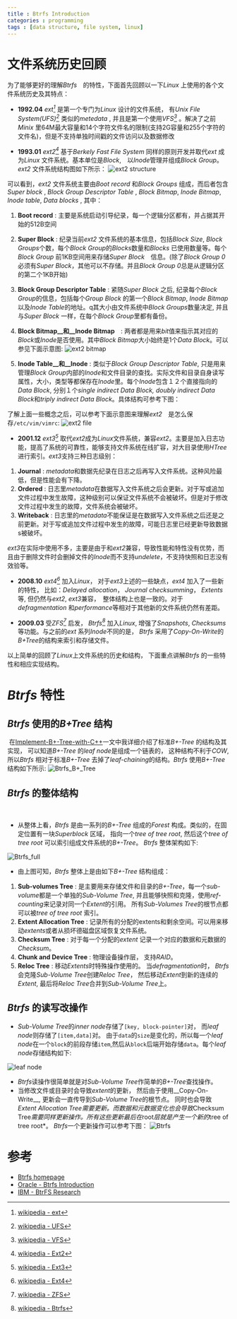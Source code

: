 ```yaml
---
title : Btrfs Introduction
categories : programming
tags : [data structure, file system, linux]
---
```


# 文件系统历史回顾

为了能够更好的理解*Btrfs*　的特性，下面首先回顾以一下*Linux* 上使用的各个文件系统历史及其特点：

* __1992.04__ *ext[^1]* 是第一个专门为*Linux* 设计的文件系统， 有*Unix File System(UFS)[^3]* 类似的*metedata* , 并且是第一个使用*VFS[^4]* 。解决了之前*Minix* 里64M最大容量和14个字符文件名的限制(支持2G容量和255个字符的文件名)，但是不支持单独时间戳的文件访问以及数据修改

* __1993.01__ *ext2[^5]* 基于*Berkely Fast File System* 同样的原则开发并取代*ext* 成为*Linux* 文件系统。基本单位是*Block*,　以*Inode*管理并组成*Block Group*。
   *ext2* 文件系统结构图如下所示：
![ext2 structure](/assets/images/ext2fs.png)

可以看到，*ext2* 文件系统主要由*Boot record* 和*Block Groups* 组成，而后者包含*Super block* , *Block Group Descriptor Table* , *Block Bitmap*, *Inode Bitmap*, *Inode table*, *Data blocks* , 其中：　

1. __Boot record__ : 主要是系统启动引导纪录，每一个逻辑分区都有，并占据其开始的512B空间　
2. __Super Block__ : 纪录当前*ext2* 文件系统的基本信息，包括*Block Size*, *Block Groups*个数，每个*Block Group*的*Blocks*数量和*Blocks* 已使用数量等。每个*Block Group* 前1KB空间用来存储*Super Block*　信息。(除了*Block Group 0*必须有*Super Block*，其他可以不存储。并且*Block Group 0*总是从逻辑分区的第二个1KB开始)
3. __Block Group Descriptor Table__ : 紧随*Super Block* 之后, 纪录每个*Block Group*的信息，包括每个*Group Block* 的第一个*Block Bitmap*, *Inode Bitmap*以及*Inode Table*的地址。q其大小由文件系统中*Block Groups*数量决定, 并且与*Super Block* 一样，在每个*Block Group*里都有备份。
4. __Block Bitmap__和__Inode Bitmap__　: 两者都是用来*bit*值来指示其对应的*Block*或*Inode*是否使用。其中*Block Bitmap*大小始终是1个*Data Block*。可以参见下面示意图:
![ext2 bitmap](/assets/images/ext2fs_bitmap.png)

5. __Inode Table__和__Inode__ : 类似于*Block Group Descriptor Table*, 只是用来管理*Block Group*内部的*Inode*和文件目录的查找。实际文件和目录自身读写属性，大小，类型等都保存在*Inode*里。每个*Inode*包含１２个直接指向的*Data Block*, 分别１个*single indirect Data Block, doubly indirect Data Block*和*triply indirect Data Block*。具体结构可参考下图：

了解上面一些概念之后，可以参考下面示意图来理解*ext2*　是怎么保存`/etc/vim/vimrc`:
![ext2 file](/assets/images/ext2-file.png)

* __2001.12__ *ext3[^6]* 取代*ext2*成为*Linux*文件系统，兼容*ext2*。主要是加入日志功能，提高了系统的可靠性，能够支持文件系统在线扩容，对大目录使用*HTree*进行索引。*ext3*支持三种日志级别：

1. __Journal__ : *metadata*和数据先纪录在日志之后再写入文件系统。这种风险最低，但是性能会有下降。
2. __Ordered__ : 日志里*metadata*在数据写入文件系统之后会更新。对于写或追加文件过程中发生故障，这种级别可以保证文件系统不会被破坏。但是对于修改文件过程中发生的故障，文件系统会被破坏。
3. __Writeback__ : 日志里的*metadata*不能保证是在数据写入文件系统之后还是之前更新。对于写或追加文件过程中发生的故障，可能日志里已经更新导致数据s被破坏。

*ext3*在实际中使用不多，主要是由于和*ext2*兼容，导致性能和特性没有优势，而且由于删除文件时会删掉文件的*Inode*而不支持*undelete*，不支持快照和日志没有效验等。

* __2008.10__ *ext4[^9]* 加入*Linux*， 对于*ext3*上述的一些缺点，*ext4* 加入了一些新的特性， 比如：*Delayed allocation*， *Journal checksumming*， *Extents* 等, 但仍然与*ext2*, *ext3*兼容，　整体结构上也是一致的。对于*defragmentation* 和*performance*等相对于其他新的文件系统仍然有差距。

* __2009.03__ 受*ZFS[^2]* 启发， *Btrfs[^8]* 加入*Linux*, 增强了*Snapshots*, *Checksums*等功能。与之前的*ext* 系列*Inode*不同的是， *Btrfs* 采用了*Copy-On-Write*的*B+Tree*的结构来索引和存储文件。

以上简单的回顾了*Linux*上文件系统的历史和结构， 下面重点讲解*Btrfs* 的一些特性和相应实现结构。

# *Btrfs* 特性

## *Btrfs* 使用的*B+Tree* 结构 
  
  在[Implement-B+-Tree-with-C++](http://zhifeiding.github.io/programming/2016/08/01/Implement-B+-Tree-with-C++/)一文中我详细介绍了标准*B+-Tree* 的结构及其实现， 可以知道*B+-Tree* 的*leaf node*是组成一个链表的， 这种结构不利于*COW*, 所以*Btrfs* 相对于标准*B+-Tree* 去掉了*leaf-chaining*的结构。*Btrfs* 使用*B+-Tree* 结构如下所示:
![Btrfs_B+_Tree](/assets/images/Btrfs_B+_Tree.png)

## *Btrfs* 的整体结构
  
* 从整体上看，*Btrfs* 是由一系列的*B+-Tree* 组成的*Forest* 构成。类似的，在固定位置有一块*Superblock* 区域， 指向一个*tree of tree root*, 然后这个*tree of tree root* 可以索引组成文件系统的*B+-Tree*。 *Btrfs* 整体架构如下:
  
![Btrfs_full](/assets/images/Btrfs_full.png)

* 由上图可知，*Btrfs* 整体上是由如下*B+-Tree* 结构组成：

1. __Sub-volumes Tree__ : 是主要用来存储文件和目录的*B+-Tree*，每一个*sub-volume*都是一个单独的*Sub-Volume Tree*, 并且能够快照和克隆，使用*ref-counting*来记录对同一个*Extent*的引用。 所有*Sub-Volumes Tree*的根节点都可以被*tree of tree root* 索引。
2. __Extent Allocation Tree__ : 记录所有的分配的extents和剩余空间。可以用来移动*extents*或者从损坏德磁盘区域恢复文件系统。
3. __Checksum Tree__ : 对于每一个分配的*extent* 记录一个对应的数据和元数据的*Checksum*。
4. __Chunk and Device Tree__ : 物理设备操作层， 支持*RAID*。
5. __Reloc Tree__ : 移动*Extents*时特殊操作使用的。 当*defragmentation*时， *Btrfs*会克隆*Sub-Volume Tree*创建*Reloc Tree*， 然后移动*Extent*到新的连续的*Extent*, 最后将*Reloc Tree*合并到*Sub-Volume Tree*上。

## *Btrfs* 的读写改操作

* *Sub-Volume Tree*的*inner node*存储了`[key, block-pointer]`对， 而*leaf node*则存储了`[item,data]`对。 由于`data`的`size`是变化的，所以每一个*leaf node*在一个`block`的前段存储`item`,然后从`block`后端开始存储`data`。每个*leaf node*存储结构如下:

![leaf node](/assets/images/leaf_node.png)

* *Btrfs*读操作很简单就是对*Sub-Volume Tree*作简单的*B+-Tree*查找操作。
* 当修改文件或目录时会导致*extent*的更新， 然后由于使用__Copy-On-Write__, 更新会一直传导到*Sub-Volume Tree*的根节点。 同时也会导致*Extent Allocation Tree需要更新。而数据和元数据变化也会导致*Checksum Tree*需要同样更新操作。所有这些更新最后在*root*层就是产生一个新的*tree of tree root*。 *Btrfs*一个更新操作可以参考下图：
![Btrfs](/assets/images/Btrfs.png)

# 参考

* [Btrfs homepage](https://btrfs.wiki.kernel.org/index.php/Main_Page)
* [Oracle - Btrfs Introduction](https://oss.oracle.com/projects/btrfs/dist/documentation/btrfs-ukuug.pdf)
* [IBM - BtrFS Research](http://domino.research.ibm.com/library/cyberdig.nsf/papers/6E1C5B6A1B6EDD9885257A38006B6130/$File/rj10501.pdf)

[^1]: [wikipedia - ext](https://en.wikipedia.org/wiki/Extended_file_system)
[^2]: [wikipedia - ZFS](https://en.wikipedia.org/wiki/ZFS)
[^3]: [wikipedia - UFS](https://en.wikipedia.org/wiki/Unix_file_system)
[^4]: [wikipedia - VFS](https://en.wikipedia.org/wiki/Virtual_file_system)
[^5]: [wikipedia - Ext2](https://en.wikipedia.org/wiki/Ext2)
[^6]: [wikipedia - Ext3](https://en.wikipedia.org/wiki/Ext3)
[^7]: [wikipedia - Ext3](https://en.wikipedia.org/wiki/Ext3)
[^8]: [wikipedia - Btrfs](https://en.wikipedia.org/wiki/Btrfs)
[^9]: [wikipedia - Ext4](https://en.wikipedia.org/wiki/Ext4)

